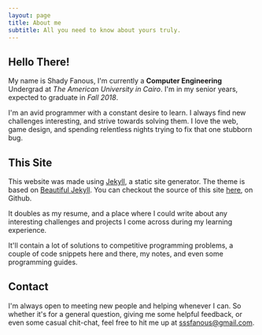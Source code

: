 ```yaml
---
layout: page
title: About me
subtitle: All you need to know about yours truly.
---
```


## Hello There! 

My name is Shady Fanous, I'm currently a **Computer Engineering**
Undergrad at _The American University in Cairo_. I'm in my senior years, expected to graduate in _Fall 2018_.

I'm an avid programmer with a constant desire to learn. I always find new challenges interesting,
and strive towards solving them. I love the web, game design, and spending relentless nights trying to
fix that one stubborn bug.

## This Site

This website was made using [Jekyll](https://jekyllrb.com/), a static site generator.
The theme is based on [Beautiful Jekyll](https://github.com/daattali/beautiful-jekyll). 
You can checkout the source of this site [here](https://github.com/ShadyF/shadyf.github.io), on Github.

It doubles as my resume, and a place where I could write about any interesting challenges and projects I come across during my learning experience.

It'll contain a lot of solutions to competitive programming problems, 
a couple of code snippets here and there, my notes, and even some programming guides.

## Contact
I'm always open to meeting new people and helping whenever I can.
So whether it's for a general question, giving me some helpful feedback, or even some casual chit-chat,
feel free to hit me up at [sssfanous@gmail.com](mailto:sssfanous@gmail.com).
